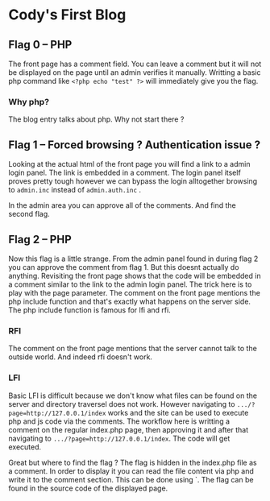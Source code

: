 # Cody's First Blog

## Flag 0 – PHP

The front page has a comment field. You can leave a comment but it will not be displayed on the page until an admin verifies it manually.
Writting a basic php command like `<?php echo "test" ?>` will immediately give you the flag.

### Why php?
The blog entry talks about php. Why not start there ?


## Flag 1 – Forced browsing ? Authentication issue ?

Looking at the actual html of the front page you will find a link to a admin login panel.
The link is embedded in a comment. The login panel itself proves pretty tough however we can bypass the login alltogether browsing to `admin.inc` instead of `admin.auth.inc` .

In the admin area you can approve all of the comments. And find the second flag.

## Flag 2 – PHP

Now this flag is a little strange.
From the admin panel found in during flag 2 you can approve the comment from flag 1. But this doesnt actually do anything. Revisiting the front page shows that the code will be embedded in a comment similar to the link to the admin login panel.
The trick here is to play with the page parameter. The comment on the front page mentions the php include function and that's exactly what happens on the server side. The php include function is famous for lfi and rfi.

### RFI
The comment on the front page mentions that the server cannot talk to the outside world. And indeed rfi doesn't work.

### LFI
Basic LFI is difficult because we don't know what files can be found on the server and directory traversel does not work.
However navigating to `.../?page=http://127.0.0.1/index` works and the site can be used to execute php and js code via the comments.
The workflow here is writting a comment on the regular index.php page, then approving it and after that navigating to `.../?page=http://127.0.0.1/index`. The code will get executed.

Great but where to find the flag ?
The flag is hidden in the index.php file as a comment. In order to display it you can read the file content via php and write it to the comment section. This can be done using `<?php readfile(index.php); ?>. The flag can be found in the source code of the displayed page.  


